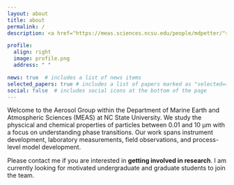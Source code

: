 ```yaml
---
layout: about
title: about
permalink: /
description: <a href="https://meas.sciences.ncsu.edu/people/mdpetter/">NC State University</a>. Professor. 

profile:
  align: right
  image: profile.png
  address: " "

news: true  # includes a list of news items
selected_papers: true # includes a list of papers marked as "selected={true}"
social: false  # includes social icons at the bottom of the page
---
```


Welcome to the Aerosol Group within the Department of Marine Earth and Atmospheric Sciences 
(MEAS) at NC State University. We study the physcical and chemical properties of particles 
between 0.01 and 10 µm with a focus on understanding phase transitions. Our work spans instrument 
development, laboratory measurements, field observations, and process-level model 
development.

Please contact me if you are interested in **getting involved in research**. I am currently 
looking for motivated undergraduate and graduate students to join the team. 

